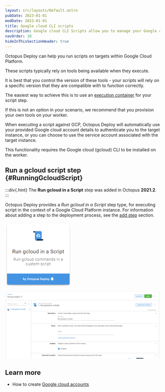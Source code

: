 ```yaml
---
layout: src/layouts/Default.astro
pubDate: 2023-01-01
modDate: 2023-01-01
title: Google cloud CLI scripts
description: Google cloud CLI Scripts allow you to manage your Google cloud resources as part of your deployment process.
navOrder: 10
hideInThisSectionHeader: true
---
```


Octopus Deploy can help you run scripts on targets within Google Cloud Platform.

These scripts typically rely on tools being available when they execute.

It is best that you control the version of these tools - your scripts will rely on a specific version that they are compatible with to function correctly.

The easiest way to achieve this is to use an [execution container](/docs/projects/steps/execution-containers-for-workers) for your script step.

If this is not an option in your scenario, we recommend that you provision your own tools on your worker.

When executing a script against GCP, Octopus Deploy will automatically use your provided Google cloud account details to authenticate you to the target instance, or you can choose to use the service account associated with the target instance.

This functionality requires the Google cloud (gcloud) CLI to be installed on the worker.

## Run a gcloud script step {#RunningGcloudScript}

:::div{.hint}
The **Run gcloud in a Script** step was added in Octopus **2021.2**.
:::

Octopus Deploy provides a _Run gcloud in a Script_ step type, for executing script in the context of a Google Cloud Platform instance. For information about adding a step to the deployment process, see the [add step](/docs/projects/steps) section.

![](/docs/deployments/google-cloud/run-gcloud-script/google-cloud-script-step.png "width=170")

![](/docs/deployments/google-cloud/run-gcloud-script/google-cloud-script-step-body.png "width=500")

## Learn more

- How to create [Google cloud accounts](/docs/infrastructure/accounts/google-cloud)
